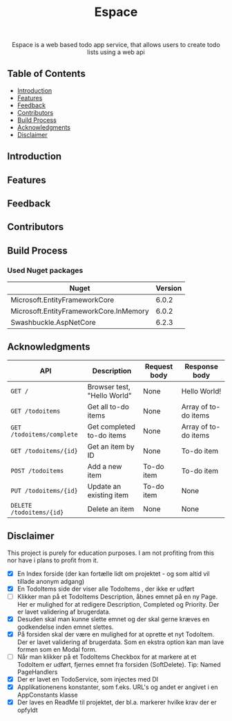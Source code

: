 <h1 align="center"> Espace </h1> <br>
<p align="center">
  </a>
</p>

<p align="center">
Espace is a web based todo app service, that allows users to create todo lists using a web api
</p>


## Table of Contents

- [Introduction](#introduction)
- [Features](#features)
- [Feedback](#feedback)
- [Contributors](#contributors)
- [Build Process](#build-process)
- [Acknowledgments](#acknowledgments)
- [Disclaimer](#disclaimer)
<!-- END doctoc generated TOC please keep comment here to allow auto update -->

## Introduction

## Features

## Feedback

## Contributors

## Build Process

### Used Nuget packages
|Nuget|Version|
---|---|
|Microsoft.EntityFrameworkCore|6.0.2|
|Microsoft.EntityFrameworkCore.InMemory|6.0.2|
|Swashbuckle.AspNetCore|6.2.3|

## Acknowledgments

| API                       | Description                 | Request body | Response body        |
| ------------------------- | --------------------------- | ------------ | -------------------- |
| `GET /`                   | Browser test, "Hello World" | None         | Hello World!         |
| `GET /todoitems`          | Get all to-do items         | None         | Array of to-do items |
| `GET /todoitems/complete` | Get completed to-do items   | None         | Array of to-do items |
| `GET /todoitems/{id}`     | Get an item by ID           | None         | To-do item           |
| `POST /todoitems`         | Add a new item              | To-do item   | To-do item           |
| `PUT /todoitems/{id}`     | Update an existing item     | To-do item   | None                 |
| `DELETE /todoitems/{id}`  | Delete an item              | None         | None                 |

## Disclaimer

This project is purely for education purposes. I am not profiting from this nor have i plans to profit from it.

- [x] En Index forside (der kan fortælle lidt om projektet - og som altid vil tillade anonym adgang)
- [x] En TodoItems side der viser alle TodoItems , der ikke er udført
- [ ] Klikker man på et TodoItems Description, åbnes emnet på en ny Page. Her er mulighed for at redigere Description, Completed og Priority. Der er lavet validering af brugerdata. 
- [x] Desuden skal man kunne slette emnet og der skal gerne kræves en godkendelse inden emnet slettes.
- [x] På forsiden skal der være en mulighed for at oprette et nyt TodoItem. Der er lavet validering af brugerdata. Som en ekstra option kan man lave formen som en Modal form.
- [ ] Når man klikker på et TodoItems Checkbox for at markere at et TodoItem er udført, fjernes emnet fra forsiden (SoftDelete). Tip: Named PageHandlers
- [x] Der er lavet en TodoService, som injectes med DI
- [x] Applikationenens konstanter, som f.eks. URL's og andet er angivet i en AppConstants klasse
- [x] Der laves en ReadMe til projektet, der bl.a. markerer hvilke krav der er opfyldt
